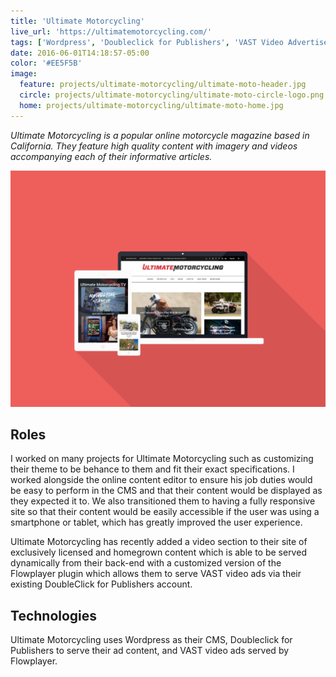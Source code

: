 ```yaml
---
title: 'Ultimate Motorcycling'
live_url: 'https://ultimatemotorcycling.com/'
tags: ['Wordpress', 'Doubleclick for Publishers', 'VAST Video Advertisements']
date: 2016-06-01T14:18:57-05:00
color: '#EE5F5B'
image:
  feature: projects/ultimate-motorcycling/ultimate-moto-header.jpg
  circle: projects/ultimate-motorcycling/ultimate-moto-circle-logo.png
  home: projects/ultimate-motorcycling/ultimate-moto-home.jpg
---
```


_Ultimate Motorcycling is a popular online motorcycle magazine based in California. They feature high quality content with imagery and videos accompanying each of their informative articles._

![Ultimate Motorcycling](../../images/projects/ultimate-motorcycling/ultimate-motorcycling-screens.png)

## Roles

I worked on many projects for Ultimate Motorcycling such as customizing their theme to be behance to them and fit their exact specifications. I worked alongside the online content editor to ensure his job duties would be easy to perform in the CMS and that their content would be displayed as they expected it to. We also transitioned them to having a fully responsive site so that their content would be easily accessible if the user was using a smartphone or tablet, which has greatly improved the user experience.

Ultimate Motorcycling has recently added a video section to their site of exclusively licensed and homegrown content which is able to be served dynamically from their back-end with a customized version of the Flowplayer plugin which allows them to serve VAST video ads via their existing DoubleClick for Publishers account.

## Technologies

Ultimate Motorcycling uses Wordpress as their CMS, Doubleclick for Publishers to serve their ad content, and VAST video ads served by Flowplayer.
